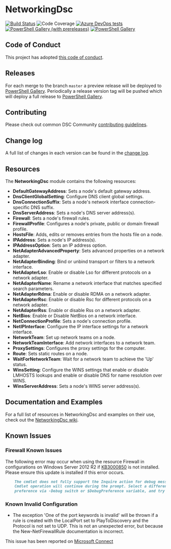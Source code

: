 # NetworkingDsc

[![Build Status](https://dev.azure.com/dsccommunity/NetworkingDsc/_apis/build/status/dsccommunity.NetworkingDsc?branchName=master)](https://dev.azure.com/dsccommunity/NetworkingDsc/_build/latest?definitionId=16&branchName=master)
![Code Coverage](https://img.shields.io/azure-devops/coverage/dsccommunity/NetworkingDsc/16/master)
[![Azure DevOps tests](https://img.shields.io/azure-devops/tests/dsccommunity/NetworkingDsc/16/master)](https://dsccommunity.visualstudio.com/NetworkingDsc/_test/analytics?definitionId=16&contextType=build)
[![PowerShell Gallery (with prereleases)](https://img.shields.io/powershellgallery/vpre/NetworkingDsc?label=NetworkingDsc%20Preview)](https://www.powershellgallery.com/packages/NetworkingDsc/)
[![PowerShell Gallery](https://img.shields.io/powershellgallery/v/NetworkingDsc?label=NetworkingDsc)](https://www.powershellgallery.com/packages/NetworkingDsc/)

## Code of Conduct

This project has adopted [this code of conduct](CODE_OF_CONDUCT.md).

## Releases

For each merge to the branch `master` a preview release will be
deployed to [PowerShell Gallery](https://www.powershellgallery.com/).
Periodically a release version tag will be pushed which will deploy a
full release to [PowerShell Gallery](https://www.powershellgallery.com/).

## Contributing

Please check out common DSC Community [contributing guidelines](https://dsccommunity.org/guidelines/contributing).

## Change log

A full list of changes in each version can be found in the [change log](CHANGELOG.md).

## Resources

The **NetworkingDsc** module contains the following resources:

- **DefaultGatewayAddress**: Sets a node's default gateway address.
- **DnsClientGlobalSetting**: Configure DNS client global settings.
- **DnsConnectionSuffix**: Sets a node's network interface
    connection-specific DNS suffix.
- **DnsServerAddress**: Sets a node's DNS server address(s).
- **Firewall**: Sets a node's firewall rules.
- **FirewallProfile**: Configures a node's private, public or domain firewall profile.
- **HostsFile**: Adds, edits or removes entries from the hosts file on a node.
- **IPAddress**: Sets a node's IP address(s).
- **IPAddressOption**: Sets an IP address option.
- **NetAdapterAdvancedProperty**: Sets advanced properties on a network adapter.
- **NetAdapterBinding**: Bind or unbind transport or filters to a network interface.
- **NetAdapterLso**: Enable or disable Lso for different protocols
    on a network adapter.
- **NetAdapterName**: Rename a network interface that matches specified search parameters.
- **NetAdapterRdma**: Enable or disable RDMA on a network adapter.
- **NetAdapterRsc**: Enable or disable Rsc for different protocols
    on a network adapter.
- **NetAdapterRss**: Enable or disable Rss on a network adapter.
- **NetBios**: Enable or Disable NetBios on a network interface.
- **NetConnectionProfile**: Sets a node's connection profile.
- **NetIPInterface**: Configure the IP interface settings for a network interface.
- **NetworkTeam**: Set up network teams on a node.
- **NetworkTeamInterface**: Add network interfaces to a network team.
- **ProxySettings**: Configures the proxy settings for the computer.
- **Route**: Sets static routes on a node.
- **WaitForNetworkTeam**: Wait for a network team to achieve the 'Up' status.
- **WinsSetting**: Configure the WINS settings that enable or disable LMHOSTS lookups
  and enable or disable DNS for name resolution over WINS.
- **WinsServerAddress**: Sets a node's WINS server address(s).

## Documentation and Examples

For a full list of resources in NetworkingDsc and examples on their use, check out
the [NetworkingDsc wiki](https://github.com/dsccomunnity/NetworkingDsc/wiki).

## Known Issues

### Firewall Known Issues

The following error may occur when using the resource Firewall in configurations
on Windows Server 2012 R2 if [KB3000850](https://support.microsoft.com/en-us/kb/3000850)
is not installed. Please ensure this update is installed if this error occurs.

````markdown
    The cmdlet does not fully support the Inquire action for debug messages.
    Cmdlet operation will continue during the prompt. Select a different action
    preference via -Debug switch or $DebugPreference variable, and try again.
````

### Known Invalid Configuration

- The exception 'One of the port keywords is invalid' will be thrown if a rule
    is created with the LocalPort set to PlayToDiscovery and the Protocol is not
    set to UDP. This is not an unexpected error, but because the
    New-NetFirewallRule documentation is incorrect.

This issue has been reported on [Microsoft Connect](https://connect.microsoft.com/PowerShell/feedbackdetail/view/1974268/new-set-netfirewallrule-cmdlet-localport-parameter-documentation-is-incorrect-for-playtodiscovery)
